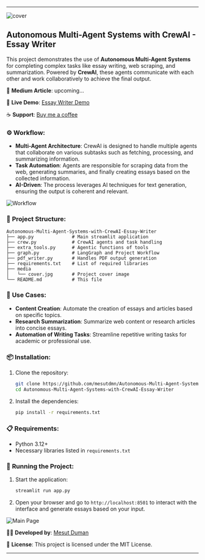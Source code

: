 
---

![cover](https://github.com/user-attachments/assets/cd0f2643-33fa-46e8-a36d-d8ce7f1786d8)


## Autonomous Multi-Agent Systems with CrewAI - Essay Writer

This project demonstrates the use of **Autonomous Multi-Agent Systems** for completing complex tasks like essay writing, web scraping, and summarization. Powered by **CrewAI**, these agents communicate with each other and work collaboratively to achieve the final output.

📄 **Medium Article**: upcoming...

🚀 **Live Demo**: [Essay Writer Demo](https://multi-agent-essay-writer.streamlit.app/)

☕ **Support**: [Buy me a coffee](https://buymeacoffee.com/mesutduman)


### ⚙️ **Workflow**:
- **Multi-Agent Architecture**: CrewAI is designed to handle multiple agents that collaborate on various subtasks such as fetching, processing, and summarizing information.
- **Task Automation**: Agents are responsible for scraping data from the web, generating summaries, and finally creating essays based on the collected information.
- **AI-Driven**: The process leverages AI techniques for text generation, ensuring the output is coherent and relevant.

![Workflow](https://github.com/user-attachments/assets/06902444-7068-4d7c-9e4d-400897adc057)


### 📂 **Project Structure**:
```
Autonomous-Multi-Agent-Systems-with-CrewAI-Essay-Writer
├── app.py              # Main streamlit application
├── crew.py             # CrewAI agents and task handling
├── extra_tools.py      # Agentic functions of tools
├── graph.py            # LangGraph and Project Workflow
├── pdf_writer.py       # Handles PDF output generation
├── requirements.txt    # List of required libraries
├── media
│   └── cover.jpg       # Project cover image
└── README.md           # This file
```

### 🎯 **Use Cases**:
- **Content Creation**: Automate the creation of essays and articles based on specific topics.
- **Research Summarization**: Summarize web content or research articles into concise essays.
- **Automation of Writing Tasks**: Streamline repetitive writing tasks for academic or professional use.

### 📦 **Installation**:
1. Clone the repository:
   ```bash
   git clone https://github.com/mesutdmn/Autonomous-Multi-Agent-Systems-with-CrewAI-Essay-Writer.git
   cd Autonomous-Multi-Agent-Systems-with-CrewAI-Essay-Writer
   ```
2. Install the dependencies:
   ```bash
   pip install -r requirements.txt
   ```

### 📋 **Requirements**:
- Python 3.12+
- Necessary libraries listed in `requirements.txt`

### 🚀 **Running the Project**:
1. Start the application:
   ```bash
   streamlit run app.py
   ```
2. Open your browser and go to `http://localhost:8501` to interact with the interface and generate essays based on your input.

![Main Page](https://github.com/user-attachments/assets/9105c1ce-fcc8-4929-8891-2934113bd565)


👨‍💻 **Developed by**: [Mesut Duman](https://www.linkedin.com/in/mesut-duman/)

📄 **License**: This project is licensed under the MIT License.


---
